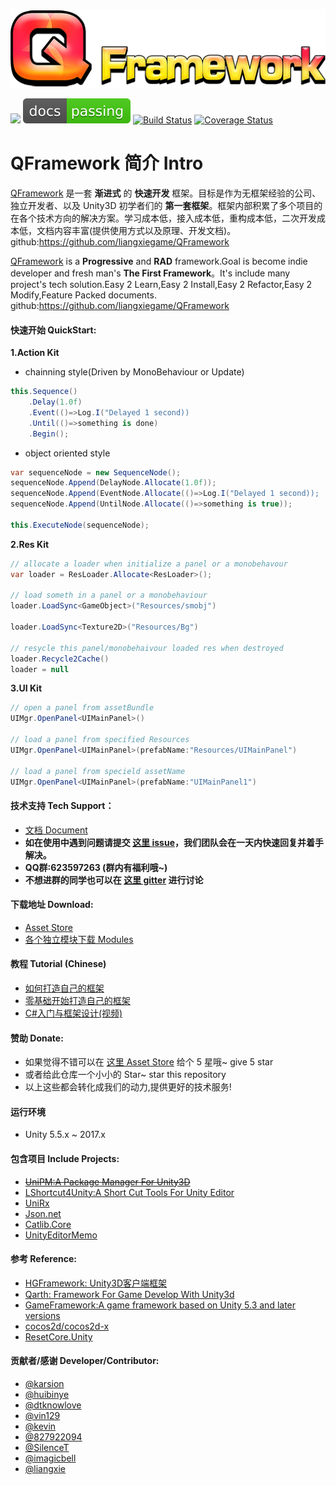 ![](DocRes/QFramework-icon-0.1.0-512x128.png)

[![](https://img.shields.io/badge/license-MIT-blue.svg)](https://github.com/liangxiegame/QFramework/blob/master/LICENSE)
[![Documentation Status](./DocRes/passing.svg)](http://qframework.io)  [![Build Status](https://travis-ci.org/liangxiegame/QFramework.svg?branch=master)](https://travis-ci.org/liangxiegame/QFramework)
[![Coverage Status](https://coveralls.io/repos/github/liangxiegame/QFramework/badge.svg?branch=master)](https://coveralls.io/github/liangxiegame/QFramework?branch=master)

# QFramework 简介 Intro
  [QFramework](https://github.com/liangxiegame/QFramework) 是一套 **渐进式** 的 **快速开发** 框架。目标是作为无框架经验的公司、独立开发者、以及 Unity3D 初学者们的 **第一套框架**。框架内部积累了多个项目的在各个技术方向的解决方案。学习成本低，接入成本低，重构成本低，二次开发成本低，文档内容丰富(提供使用方式以及原理、开发文档)。github:https://github.com/liangxiegame/QFramework
  
  [QFramework](https://github.com/liangxiegame/QFramework) is a **Progressive** and **RAD** framework.Goal is become indie developer and fresh man's **The First Framework**。It's include many project's tech solution.Easy 2 Learn,Easy 2 Install,Easy 2 Refactor,Easy 2 Modify,Feature Packed documents. github:https://github.com/liangxiegame/QFramework


#### 快速开始 QuickStart:

**1.Action Kit**

* chainning style(Driven by MonoBehaviour or Update)

``` csharp
this.Sequence()
	.Delay(1.0f)
	.Event(()=>Log.I("Delayed 1 second))
	.Until(()=>something is done)
	.Begin();
```

* object oriented style

``` csharp
var sequenceNode = new SequenceNode();
sequenceNode.Append(DelayNode.Allocate(1.0f));
sequenceNode.Append(EventNode.Allocate(()=>Log.I("Delayed 1 second));
sequenceNode.Append(UntilNode.Allocate(()=>something is true));

this.ExecuteNode(sequenceNode);
```

**2.Res Kit**
``` csharp
// allocate a loader when initialize a panel or a monobehavour
var loader = ResLoader.Allocate<ResLoader>();

// load someth in a panel or a monobehaviour
loader.LoadSync<GameObject>("Resources/smobj")

loader.LoadSync<Texture2D>("Resources/Bg")

// resycle this panel/monobehaivour loaded res when destroyed 
loader.Recycle2Cache()
loader = null
```

**3.UI Kit**
``` csharp
// open a panel from assetBundle
UIMgr.OpenPanel<UIMainPanel>()

// load a panel from specified Resources
UIMgr.OpenPanel<UIMainPanel>(prefabName:"Resources/UIMainPanel")

// load a panel from specield assetName
UIMgr.OpenPanel<UIMainPanel>(prefabName:"UIMainPanel1")
```
#### 技术支持 Tech Support：
* [文档 Document](http://qframework.io)
* **如在使用中遇到问题请提交 [这里 issue](https://github.com/liangxiegame/QFramework/issues/new)，我们团队会在一天内快速回复并着手解决。**
* **QQ群:623597263 (群内有福利哦~)**
* **不想进群的同学也可以在 [这里 gitter](https://gitter.im/qframeworkio/qframework) 进行讨论**

#### 下载地址 Download:
* [Asset Store](http://u3d.as/SJ9)
* [各个独立模块下载 Modules](https://github.com/liangxiegame/QFramework/releases)

#### 教程 Tutorial (Chinese)
* [如何打造自己的框架](http://liangxiegame.com/post/1/)
* [零基础开始打造自己的框架](http://liangxiegame.com/post/26/)
* [C#入门与框架设计(视频)](http://edu.manew.com/course/431)

#### 赞助 Donate:
* 如果觉得不错可以在 [这里 Asset Store](http://u3d.as/SJ9) 给个 5 星哦~ give 5 star
* 或者给此仓库一个小小的 Star~ star this repository
* 以上这些都会转化成我们的动力,提供更好的技术服务! 

#### 运行环境
* Unity 5.5.x ~ 2017.x

#### 包含项目 Include Projects:
* [~~UniPM:A Package Manager For Unity3D~~](https://github.com/UniPM/UniPM)
* [LShortcut4Unity:A Short Cut Tools For Unity Editor](https://github.com/LoveOfCodeGod/LShortcut4Unity)
* [UniRx](https://github.com/neuecc/UniRx)
* [Json.net](https://github.com/JamesNK/Newtonsoft.Json)
* [Catlib.Core](https://github.com/CatLib/Core)
* [UnityEditorMemo](https://github.com/charcolle/UnityEditorMemo)
#### 参考 Reference:
* [HGFramework: Unity3D客户端框架](https://github.com/zhutaorun/HGFramework)
* [Qarth: Framework For Game Develop With Unity3d](https://github.com/SnowCold/Qarth)
* [GameFramework:A game framework based on Unity 5.3 and later versions](https://github.com/EllanJiang/GameFramework)
* [cocos2d/cocos2d-x](https://github.com/cocos2d/cocos2d-x)
* [ResetCore.Unity](https://github.com/vgvgvvv/ResetCore.Unity)
#### 贡献者/感谢 Developer/Contributor:
- [@karsion](https://github.com/karsion)
- [@huibinye](https://github.com/HUIBINYE)
- [@dtknowlove](https://github.com/dtknowlove)
- [@vin129](https://github.com/vin129)
- [@kevin](https://github.com/KEVIN-ZED)
- [@827922094](https://github.com/827922094)
- [@SilenceT](https://github.com/SilenceT)
- [@imagicbell](https://github.com/imagicbell)
- [@liangxie](https://github.com/liangxieq)

